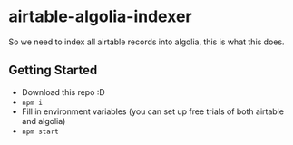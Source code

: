 # airtable-algolia-indexer
So we need to index all airtable records into algolia, this is what this does.

## Getting Started
- Download this repo :D
- `npm i`
- Fill in environment variables (you can set up free trials of both airtable and algolia)
- `npm start`